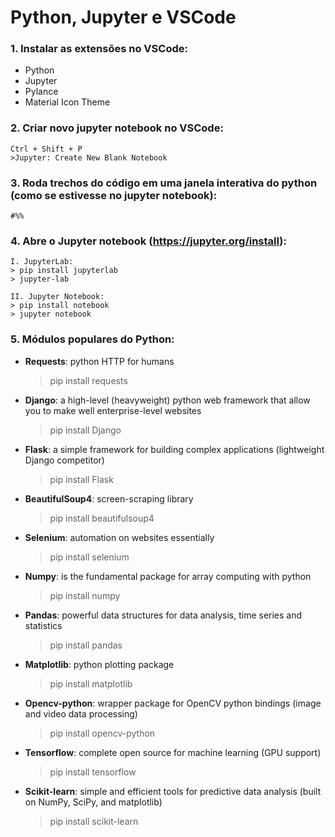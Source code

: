 # Python, Jupyter e VSCode

### 1. Instalar as extensões no VSCode:

* Python
* Jupyter
* Pylance
* Material Icon Theme

### 2. Criar novo jupyter notebook no VSCode:

	Ctrl + Shift + P
	>Jupyter: Create New Blank Notebook

### 3. Roda trechos do código em uma janela interativa do python (como se estivesse no jupyter notebook):

	#%%

### 4. Abre o Jupyter notebook (https://jupyter.org/install):

	I. JupyterLab:
	> pip install jupyterlab
	> jupyter-lab

	II. Jupyter Notebook:
	> pip install notebook
	> jupyter notebook

### 5. Módulos populares do Python:

* __Requests__: python HTTP for humans
	> pip install requests

* __Django__: a high-level (heavyweight) python web framework that allow you to make well enterprise-level websites
	> pip install Django

* __Flask__: a simple framework for building complex applications (lightweight Django competitor)
	> pip install Flask

* __BeautifulSoup4__: screen-scraping library
	> pip install beautifulsoup4

* __Selenium__: automation on websites essentially
	> pip install selenium

* __Numpy__: is the fundamental package for array computing with python
	> pip install numpy

* __Pandas__: powerful data structures for data analysis, time series and statistics
	> pip install pandas

* __Matplotlib__: python plotting package
	> pip install matplotlib

* __Opencv-python__: wrapper package for OpenCV python bindings (image and video data processing)
	> pip install opencv-python

* __Tensorflow__: complete open source for machine learning (GPU support)
	> pip install tensorflow

* __Scikit-learn__: simple and efficient tools for predictive data analysis (built on NumPy, SciPy, and matplotlib)
	> pip install scikit-learn
